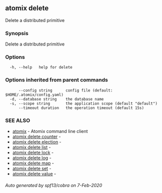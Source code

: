 ## atomix delete

Delete a distributed primitive

### Synopsis

Delete a distributed primitive

### Options

```
  -h, --help   help for delete
```

### Options inherited from parent commands

```
      --config string      config file (default: $HOME/.atomix/config.yaml)
  -d, --database string    the database name
  -s, --scope string       the application scope (default "default")
      --timeout duration   the operation timeout (default 15s)
```

### SEE ALSO

* [atomix](atomix.md)	 - Atomix command line client
* [atomix delete counter](atomix_delete_counter.md)	 - 
* [atomix delete election](atomix_delete_election.md)	 - 
* [atomix delete list](atomix_delete_list.md)	 - 
* [atomix delete lock](atomix_delete_lock.md)	 - 
* [atomix delete log](atomix_delete_log.md)	 - 
* [atomix delete map](atomix_delete_map.md)	 - 
* [atomix delete set](atomix_delete_set.md)	 - 
* [atomix delete value](atomix_delete_value.md)	 - 

###### Auto generated by spf13/cobra on 7-Feb-2020
